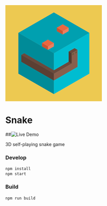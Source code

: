 ![snake](snake.webp)

# Snake

##![Live Demo](https://flash-cube-snake.web.app)

3D self-playing snake game

### Develop

```
npm install
npm start
```

### Build

```
npm run build
```
